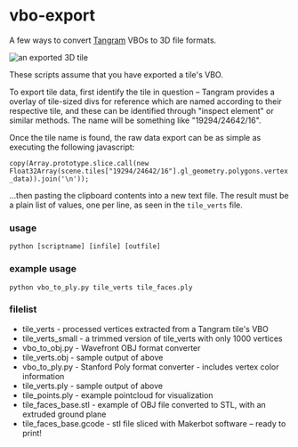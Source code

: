 vbo-export
==========

A few ways to convert [Tangram](https://github.com/tangram-map/tangram) VBOs to 3D file formats.

![an exported 3D tile](https://github.com/tangram-map/vbo-export/blob/master/tile.png)

These scripts assume that you have exported a tile's VBO.

To export tile data, first identify the tile in question – Tangram provides a overlay of tile-sized divs for reference which are named according to their respective tile, and these can be identified through "inspect element" or similar methods. The name will be something like "19294/24642/16".

Once the tile name is found, the raw data export can be as simple as executing the following javascript:

`copy(Array.prototype.slice.call(new Float32Array(scene.tiles["19294/24642/16"].gl_geometry.polygons.vertex_data)).join('\n'));`

...then pasting the clipboard contents into a new text file. The result must be a plain list of values, one per line, as seen in the `tile_verts` file.

### usage

`python [scriptname] [infile] [outfile]`

### example usage

`python vbo_to_ply.py tile_verts tile_faces.ply`

### filelist

- tile_verts - processed vertices extracted from a Tangram tile's VBO
- tile_verts_small - a trimmed version of tile_verts with only 1000 vertices
- vbo_to_obj.py - Wavefront OBJ format converter
- tile_verts.obj - sample output of above
- vbo_to_ply.py - Stanford Poly format converter - includes vertex color information
- tile_verts.ply - sample output of above
- tile_points.ply - example pointcloud for visualization
- tile_faces_base.stl - example of OBJ file converted to STL, with an extruded ground plane
- tile_faces_base.gcode - stl file sliced with Makerbot software – ready to print!
